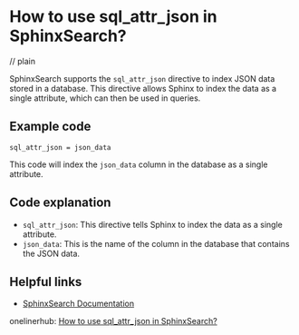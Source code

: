 # How to use sql_attr_json in SphinxSearch?
// plain

SphinxSearch supports the `sql_attr_json` directive to index JSON data stored in a database. This directive allows Sphinx to index the data as a single attribute, which can then be used in queries.

## Example code

```
sql_attr_json = json_data
```

This code will index the `json_data` column in the database as a single attribute.

## Code explanation


- `sql_attr_json`: This directive tells Sphinx to index the data as a single attribute.
- `json_data`: This is the name of the column in the database that contains the JSON data.

## Helpful links

- [SphinxSearch Documentation](http://sphinxsearch.com/docs/current.html)

onelinerhub: [How to use sql_attr_json in SphinxSearch?](https://onelinerhub.com/sphinx-search/how-to-use-sql_attr_json-in-sphinxsearch)